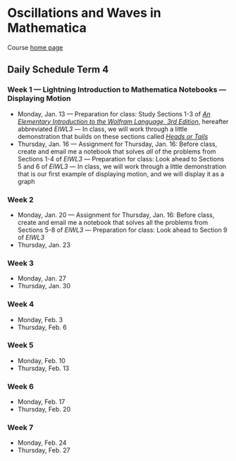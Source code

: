# Oscillations and Waves in Mathematica

Course [home page](./)

## Daily Schedule Term 4

### Week 1 &mdash; Lightning Introduction to Mathematica Notebooks &mdash; Displaying Motion

* Monday, Jan. 13 &mdash; Preparation for class: Study Sections 1-3 of [*An Elementary Introduction to the Wolfram Language, 3rd Edition*](https://www.wolfram.com/language/elementary-introduction/3rd-ed/index.html.en), hereafter abbreviated *EIWL3* &mdash; In class, we will work through a little demonstration that builds on these sections called *[Heads or Tails](./demonstrations/HeadsOrTails.nb.pdf)*
* Thursday, Jan. 16 &mdash; Assignment for Thursday, Jan. 16: Before class, create and email me a notebook that solves *all* of the problems from Sections 1-4 of *EIWL3* &mdash; Preparation for class: Look ahead to Sections 5 and 6 of *EIWL3* &mdash; In class, we will work through a little demonstration that is our first example of displaying motion, and we will display it as a graph

### Week 2

* Monday, Jan. 20 &mdash; Assignment for Thursday, Jan. 16: Before class, create and email me a notebook that solves all the problems from Sections 5-8 of *EIWL3* &mdash; Preparation for class: Look ahead to Section 9 of *EIWL3*
* Thursday, Jan. 23

### Week 3

* Monday, Jan. 27
* Thursday, Jan. 30

### Week 4

* Monday, Feb. 3
* Thursday, Feb. 6

### Week 5

* Monday, Feb. 10
* Thursday, Feb. 13

### Week 6

* Monday, Feb. 17
* Thursday, Feb. 20

### Week 7

* Monday, Feb. 24
* Thursday, Feb. 27
